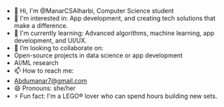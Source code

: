 - 👋 Hi, I'm @ManarCSAlharbi, Computer Science student
- 👀 I'm interested in: App development, and creating tech solutions that make a difference.
- 🌱 I'm currently learning: Advanced algorithms, machine learning, app development, and UI/UX.
- 💞️ I’m looking to collaborate on:
- Open-source projects in data science or app development
- AI/ML research
- 📫 How to reach me:
- Abdumanar7@gmail.com
- 😄 Pronouns: she/her
- ⚡ Fun fact: I'm a LEGO® lover who can spend hours building new sets.

<!---
ManarCSAlharbi/ManarCSAlharbi is a ✨ special ✨ repository because its `README.md` (this file) appears on your GitHub profile.
You can click the Preview link to take a look at your changes.
--->


